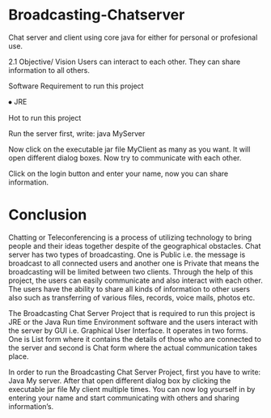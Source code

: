 # Broadcasting-Chatserver
Chat server and client using core java for either for personal or profesional use.

2.1 Objective/ Vision
Users can interact to each other. They can share information to all others.

Software Requirement to run this project 

⦁	JRE

Hot to run this project

Run the server first, write: java MyServer

Now click on the executable jar file MyClient as many as you want. It will open different dialog boxes. Now try to communicate with each other.

Click on the login button and enter your name, now you can share information.

# Conclusion

Chatting or Teleconferencing is a process of utilizing technology to bring people and their ideas together despite of the geographical obstacles. Chat server has two types of broadcasting. One is Public i.e. the message is broadcast to all connected users and another one is Private that means the broadcasting will be limited between two clients. Through the help of this project, the users can easily communicate and also interact with each other. The users have the ability to share all kinds of information to other users also such as transferring of various files, records, voice mails, photos etc.

The Broadcasting Chat Server Project that is required to run this project is JRE or the Java Run time Environment software and the users interact with the server by GUI i.e. Graphical User Interface. It operates in two forms. One is List form where it contains the details of those who are connected to the server and second is Chat form where the actual communication takes place.

In order to run the Broadcasting Chat Server Project, first you have to write: Java My server. After that open different dialog box by clicking the executable jar file My client multiple times. You can now log yourself in by entering your name and start communicating with others and sharing information’s.
